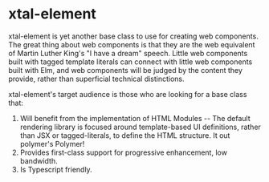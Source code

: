 # xtal-element

xtal-element is yet another base class to use for creating web components.  The great thing about web components is that they are the web equivalent of Martin Luther King's "I have a dream" speech.  Little web components built with tagged template literals can connect with little web components built with Elm, and web components will be judged by the content they provide, rather than superficial technical distinctions. 

xtal-element's target audience is those who are looking for a base class that:

1.  Will benefit from the implementation of HTML Modules -- The default rendering library is focused around template-based UI definitions, rather than JSX or tagged-literals, to define the HTML structure.  It out polymer's Polymer!
2.  Provides first-class support for progressive enhancement, low bandwidth.
3.  Is Typescript friendly.

